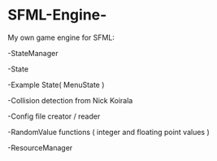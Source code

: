 SFML-Engine-
============

My own game engine for SFML:

-StateManager

-State

-Example State( MenuState )

-Collision detection from Nick Koirala

-Config file creator / reader

-RandomValue functions ( integer and floating point values )

-ResourceManager

